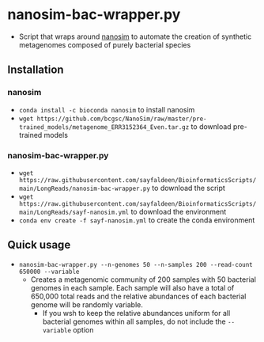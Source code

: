 # nanosim-bac-wrapper.py

- Script that wraps around [nanosim](https://github.com/bcgsc/NanoSim) to automate the creation of synthetic metagenomes composed of purely bacterial species

## Installation
### nanosim
- `conda install -c bioconda nanosim` to install nanosim
- `wget https://github.com/bcgsc/NanoSim/raw/master/pre-trained_models/metagenome_ERR3152364_Even.tar.gz` to download pre-trained models

### nanosim-bac-wrapper.py
- `wget https://raw.githubusercontent.com/sayfaldeen/BioinformaticsScripts/main/LongReads/nanosim-bac-wrapper.py` to download the script
- `wget https://raw.githubusercontent.com/sayfaldeen/BioinformaticsScripts/main/LongReads/sayf-nanosim.yml` to download the environment
- `conda env create -f sayf-nanosim.yml` to create the conda environment

## Quick usage
- `nanosim-bac-wrapper.py --n-genomes 50 --n-samples 200 --read-count 650000 --variable`
	- Creates a metagenomic community of 200 samples with 50 bacterial genomes in each sample. Each sample will also have a total of 650,000 total reads and the relative abundances of each bacterial genome will be randomly variable.
		- If you wsh to keep the relative abundances uniform for all bacterial genomes within all samples, do not include the `--variable` option
